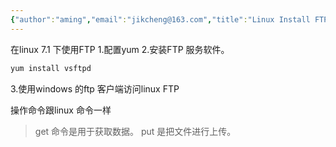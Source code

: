 ```yaml
---
{"author":"aming","email":"jikcheng@163.com","title":"Linux Install FTP","creation_date":"2022-06-27 15:57","Last modified date":"2022-11-25 16:01","tags":"Linux Install FTP","File Folder with relative path":"system/Doc/Linux/Linux Doc/Linux CMD/FTP","remark":null,"other":null,"dg-publish":true,"permalink":"/system/doc/linux/linux-doc/linux-cmd/ftp/linux-install-ftp/","dgPassFrontmatter":true}
---
```



在linux 7.1 下使用FTP 
1.配置yum 
2.安装FTP 服务软件。
```sh
yum install vsftpd
```
3.使用windows 的ftp 客户端访问linux FTP 

操作命令跟linux 命令一样
> get 命令是用于获取数据。
> put 是把文件进行上传。
